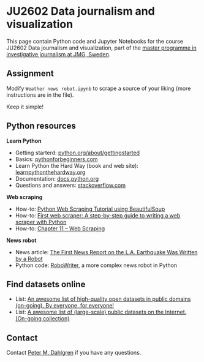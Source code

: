 # JU2602 Data journalism and visualization

This page contain Python code and Jupyter Notebooks for the course JU2602 Data journalism and visualization, part of the [master programme in investigative journalism at JMG, Sweden](http://utbildning.gu.se/education/courses-and-programmes/program_detail/?programid=S2JOU).

## Assignment

Modify `Weather news robot.ipynb` to scrape a source of your liking (more instructions are in the file).

Keep it simple!

## Python resources

**Learn Python**

- Getting starterd: [python.org/about/gettingstarted](https://www.python.org/about/gettingstarted/)
- Basics: [pythonforbeginners.com](http://www.pythonforbeginners.com/)
- Learn Python the Hard Way (book and web site): [learnpythonthehardway.org](https://learnpythonthehardway.org/book/)
- Documentation: [docs.python.org](https://docs.python.org/3/)
- Questions and answers: [stackoverflow.com](http://stackoverflow.com/questions/tagged/python)

**Web scraping**

- How-to: [Python Web Scraping Tutorial using BeautifulSoup](https://www.dataquest.io/blog/web-scraping-tutorial-python/)
- How-to: [First web scraper: A step-by-step guide to writing a web scraper with Python](https://first-web-scraper.readthedocs.io/en/latest/)
- How-to: [Chapter 11 – Web Scraping](https://automatetheboringstuff.com/chapter11/)

**News robot**

- News article: [The First News Report on the L.A. Earthquake Was Written by a Robot](http://www.slate.com/blogs/future_tense/2014/03/17/quakebot_los_angeles_times_robot_journalist_writes_article_on_la_earthquake.html)
- Python code: [RoboWriter](https://github.com/jensfinnas/robot-writer), a more complex news robot in Python

## Find datasets online

- List: [An awesome list of high-quality open datasets in public domains (on-going). By everyone, for everyone!](https://github.com/caesar0301/awesome-public-datasets)
- List: [A awesome list of (large-scale) public datasets on the Internet. (On-going collection)](https://github.com/vnijs/awesome-public-datasets)

## Contact

Contact [Peter M. Dahlgren](http://jmg.gu.se/om-institutionen/personal?userId=xdpete&languageId=100001) if you have any questions.